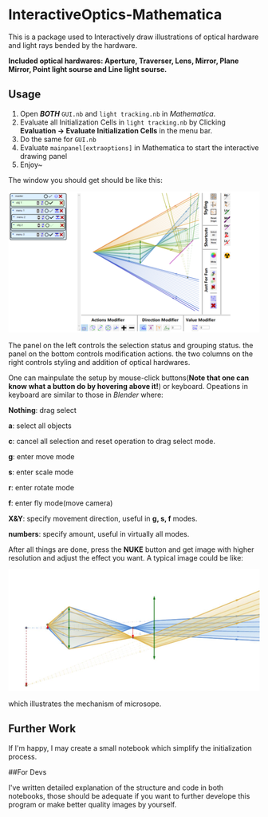 # InteractiveOptics-Mathematica

This is a package used to Interactively draw illustrations of optical hardware and light rays bended by the hardware.

**Included optical hardwares: Aperture, Traverser, Lens, Mirror, Plane Mirror, Point light sourse and Line light sourse.**



## Usage

1. Open ***BOTH*** `GUI.nb` and `light tracking.nb` in *Mathematica*.
2. Evaluate all Initialization Cells in `light tracking.nb` by Clicking **Evaluation -> Evaluate Initialization Cells** in the menu bar.
3. Do the same for `GUI.nb`
4. Evaluate `mainpanel[extraoptions]` in Mathematica to start the interactive drawing panel
5. Enjoy~



The window you should get should be like this:

![demo](https://raw.githubusercontent.com/wjxway/image-storage/master/interactiveopt1.png)



The panel on the left controls the selection status and grouping status. the panel on the bottom controls modification actions. the two columns on the right controls styling and addition of optical hardwares.

One can mainpulate the setup by mouse-click buttons(**Note that one can know what a button do by hovering above it!**) or keyboard. Opeations in keyboard are similar to those in *Blender* where:

**Nothing**: drag select

**a**: select all objects

**c**: cancel all selection and reset operation to drag select mode.

**g**: enter move mode

**s**: enter scale mode

**r**: enter rotate mode

**f**: enter fly mode(move camera)

**X&Y**: specify movement direction, useful in **g, s, f** modes.

**numbers**: specify amount, useful in virtually all modes.



After all things are done, press the **NUKE** button and get image with higher resolution and adjust the effect you want. A typical image could be like:

![microscope](https://raw.githubusercontent.com/wjxway/image-storage/master/interactiveopt2.png)

which illustrates the mechanism of microsope.



## Further Work

If I'm happy, I may create a small notebook which simplify the initialization process.



##For Devs

I've written detailed explanation of the structure and code in both notebooks, those should be adequate if you want to further develope this program or make better quality images by yourself.

